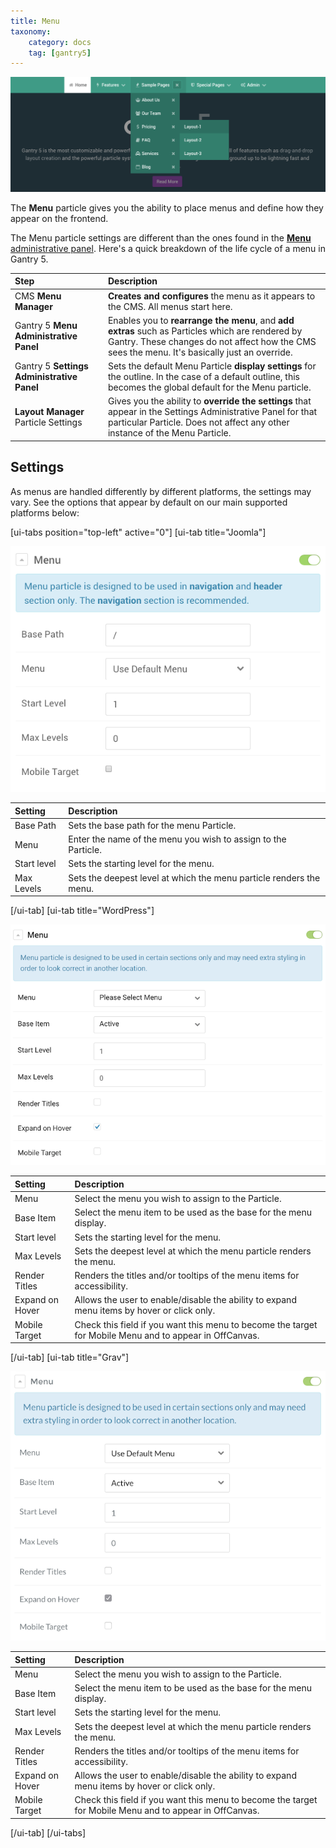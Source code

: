 ```yaml
---
title: Menu
taxonomy:
    category: docs
    tag: [gantry5]
---
```


![Menu](menu.png?classes=shadow,border)

The **Menu** particle gives you the ability to place menus and define how they appear on the frontend.

The Menu particle settings are different than the ones found in the [**Menu** administrative panel](../../configure/menu-editor). Here's a quick breakdown of the life cycle of a menu in Gantry 5.

| Step                                       | Description                                                                                                                                                                                       |
| :-----                                     | :-----                                                                                                                                                                                            |
| CMS **Menu Manager**                       | **Creates and configures** the menu as it appears to the CMS. All menus start here.                                                                                                               |
| Gantry 5 **Menu Administrative Panel**     | Enables you to **rearrange the menu**, and **add extras** such as Particles which are rendered by Gantry. These changes do not affect how the CMS sees the menu. It's basically just an override. |
| Gantry 5 **Settings Administrative Panel** | Sets the default Menu Particle **display settings** for the outline. In the case of a default outline, this becomes the global default for the Menu particle.                                     |
| **Layout Manager** Particle Settings       | Gives you the ability to **override the settings** that appear in the Settings Administrative Panel for that particular Particle. Does not affect any other instance of the Menu Particle.        |

Settings
-----

As menus are handled differently by different platforms, the settings may vary. See the options that appear by default on our main supported platforms below:

[ui-tabs position="top-left" active="0"]
[ui-tab title="Joomla"]

![Settings](menu_settings_j.png?classes=shadow,border)

| Setting     | Description                                                         |
| :------     | :----------------------------------                                 |
| Base Path   | Sets the base path for the menu Particle.                           |
| Menu        | Enter the name of the menu you wish to assign to the Particle.      |
| Start level | Sets the starting level for the menu.                               |
| Max Levels  | Sets the deepest level at which the menu particle renders the menu. |

[/ui-tab]
[ui-tab title="WordPress"]

![Settings](menu_settings_wp.png?classes=shadow,border)

| Setting         | Description                                                                                             |
| :------         | :----------------------------------                                                                     |
| Menu            | Select the menu you wish to assign to the Particle.                                                     |
| Base Item       | Select the menu item to be used as the base for the menu display.                                       |
| Start level     | Sets the starting level for the menu.                                                                   |
| Max Levels      | Sets the deepest level at which the menu particle renders the menu.                                     |
| Render Titles   | Renders the titles and/or tooltips of the menu items for accessibility.                                 |
| Expand on Hover | Allows the user to enable/disable the ability to expand menu items by hover or click only.              |
| Mobile Target   | Check this field if you want this menu to become the target for Mobile Menu and to appear in OffCanvas. |

[/ui-tab]
[ui-tab title="Grav"]

![Settings](menu_settings_grav.png?classes=shadow,border)

| Setting         | Description                                                                                             |
| :------         | :----------------------------------                                                                     |
| Menu            | Select the menu you wish to assign to the Particle.                                                     |
| Base Item       | Select the menu item to be used as the base for the menu display.                                       |
| Start level     | Sets the starting level for the menu.                                                                   |
| Max Levels      | Sets the deepest level at which the menu particle renders the menu.                                     |
| Render Titles   | Renders the titles and/or tooltips of the menu items for accessibility.                                 |
| Expand on Hover | Allows the user to enable/disable the ability to expand menu items by hover or click only.              |
| Mobile Target   | Check this field if you want this menu to become the target for Mobile Menu and to appear in OffCanvas. |

[/ui-tab]
[/ui-tabs]

